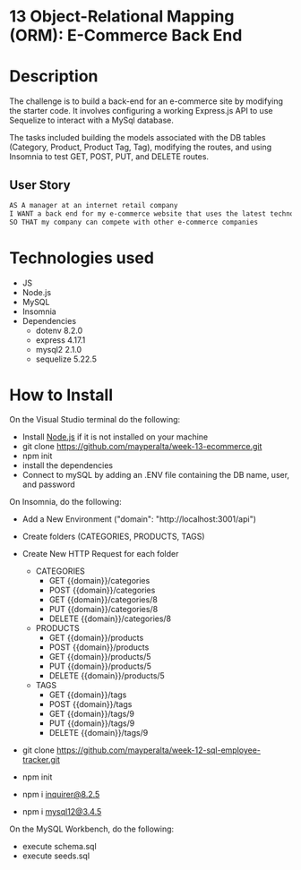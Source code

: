 # 13 Object-Relational Mapping (ORM): E-Commerce Back End

# Description

The challenge is to build a back-end for an e-commerce site by modifying the starter code. It involves configuring a working Express.js API to use Sequelize to interact with a MySql database. 

The tasks included building the models associated with the DB tables (Category, Product, Product Tag, Tag), modifying the routes, and using Insomnia to test GET, POST, PUT, and DELETE routes. 

## User Story

```md
AS A manager at an internet retail company
I WANT a back end for my e-commerce website that uses the latest technologies
SO THAT my company can compete with other e-commerce companies
```

# Technologies used

* JS
* Node.js
* MySQL
* Insomnia
* Dependencies 
    - dotenv 8.2.0
    - express 4.17.1
    - mysql2 2.1.0
    - sequelize 5.22.5

# How to Install

On the Visual Studio terminal do the following: 

* Install [Node.js](https://nodejs.org/) if it is not installed on your machine
* git clone https://github.com/mayperalta/week-13-ecommerce.git
* npm init 
* install the dependencies
* Connect to mySQL by adding an .ENV file containing the DB name, user, and password

On Insomnia, do the following:

* Add a New Environment ("domain": "http://localhost:3001/api")
* Create folders (CATEGORIES, PRODUCTS, TAGS)
* Create New HTTP Request for each folder
    - CATEGORIES
        - GET {{domain}}/categories
        - POST {{domain}}/categories
        - GET {{domain}}/categories/8
        - PUT {{domain}}/categories/8
        - DELETE {{domain}}/categories/8
    - PRODUCTS
        - GET {{domain}}/products
        - POST {{domain}}/products
        - GET {{domain}}/products/5
        - PUT {{domain}}/products/5
        - DELETE {{domain}}/products/5
    - TAGS
        - GET {{domain}}/tags
        - POST {{domain}}/tags
        - GET {{domain}}/tags/9
        - PUT {{domain}}/tags/9
        - DELETE {{domain}}/tags/9



* git clone https://github.com/mayperalta/week-12-sql-employee-tracker.git
* npm init
* npm i inquirer@8.2.5
* npm i mysql12@3.4.5

On the MySQL Workbench, do the following:

* execute schema.sql
* execute seeds.sql